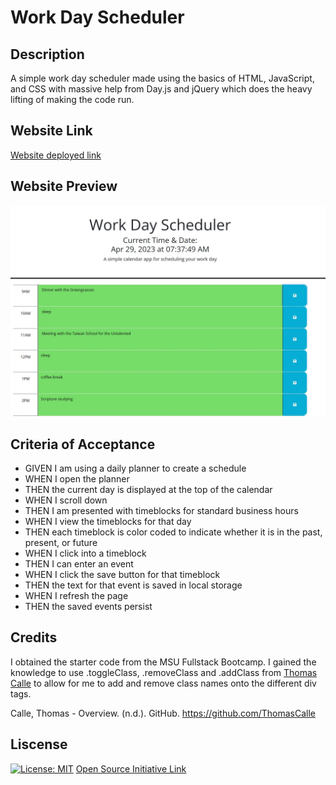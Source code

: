 # Work Day Scheduler

## Description

A simple work day scheduler made using the basics of HTML, JavaScript, and CSS with massive help from Day.js and jQuery which does the heavy lifting of making the code run. 

## Website Link

[Website deployed link](https://roamingheart.github.io/work-day-sched/)

## Website Preview
![Preview of the Work Schedule Planner](./assets/images/work-schedule-preview.jpg)

## Criteria of Acceptance
* GIVEN I am using a daily planner to create a schedule
* WHEN I open the planner
* THEN the current day is displayed at the top of the calendar
* WHEN I scroll down
* THEN I am presented with timeblocks for standard business hours
* WHEN I view the timeblocks for that day
* THEN each timeblock is color coded to indicate whether it is in the past, present, or future
* WHEN I click into a timeblock
* THEN I can enter an event
* WHEN I click the save button for that timeblock
* THEN the text for that event is saved in local storage
* WHEN I refresh the page
* THEN the saved events persist

## Credits
I obtained the starter code from the MSU Fullstack Bootcamp. I gained the knowledge to use .toggleClass, .removeClass and .addClass from [Thomas Calle](https://github.com/ThomasCalle) to allow for me to add and remove class names onto the different div tags.

Calle, Thomas - Overview. (n.d.). GitHub. https://github.com/ThomasCalle
## Liscense 
[![License: MIT](https://img.shields.io/badge/License-MIT-yellow.svg)](https://opensource.org/licenses/MIT) [Open Source Initiative Link](https://opensource.org/licenses/MIT)